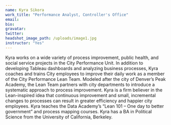 ```yaml
---
name: Kyra Sikora
work_title: "Performance Analyst, Controller's Office"
email:
bio:
gravatar:
twitter:
headshot_image_path: /uploads/image1.jpg
instructor: "Yes"
---
```



Kyra works on a wide variety of process improvement, public health, and social service projects in the City Performance Unit. In addition to developing Tableau dashboards and analyzing business processes, Kyra coaches and trains City employees to improve their daily work as a member of the City Performance Lean Team. Modeled after the city of Denver’s Peak Academy, the Lean Team partners with city departments to introduce a systematic approach to process improvement. Kyra is a firm believer in the Lean-inspired idea that continuous improvement and small, incremental changes to processes can result in greater efficiency and happier city employees. Kyra teaches the Data Academy’s “Lean 101 – One day to better government” and process mapping courses. Kyra has a BA in Political Science from the University of California, Berkeley.